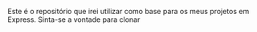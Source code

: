 Este é o repositório que irei utilizar como base para os meus projetos em Express. Sinta-se a vontade para clonar